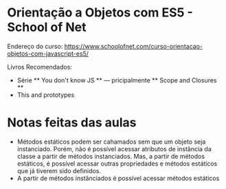 # Orientação a Objetos com ES5 - School of Net

Endereço do curso: https://www.schoolofnet.com/curso-orientacao-objetos-com-javascript-es5/

Livros Recomendados:
- Série ** You don't know JS ** — pricipalmente ** Scope and Closures **
- This and prototypes

# Notas feitas das aulas
- Métodos estáticos podem ser cahamados sem que um objeto seja instanciado. Porém, não é possível acessar atributos de instância da classe a partir de métodos instanciados. Mas, a partir de métodos estáticos, é possível acessar outras propriedades e métodos estáticos que já tiverem sido definidos.
- A partir de métodos instânciados é possível acessar métodos estáticos